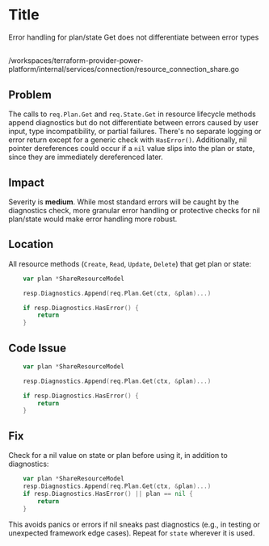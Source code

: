 # Title

Error handling for plan/state Get does not differentiate between error types

##

/workspaces/terraform-provider-power-platform/internal/services/connection/resource_connection_share.go

## Problem

The calls to `req.Plan.Get` and `req.State.Get` in resource lifecycle methods append diagnostics but do not differentiate between errors caused by user input, type incompatibility, or partial failures. There's no separate logging or error return except for a generic check with `HasError()`. Additionally, nil pointer dereferences could occur if a `nil` value slips into the plan or state, since they are immediately dereferenced later.

## Impact

Severity is **medium**. While most standard errors will be caught by the diagnostics check, more granular error handling or protective checks for nil plan/state would make error handling more robust.

## Location

All resource methods (`Create`, `Read`, `Update`, `Delete`) that get plan or state:

```go
	var plan *ShareResourceModel

	resp.Diagnostics.Append(req.Plan.Get(ctx, &plan)...)

	if resp.Diagnostics.HasError() {
		return
	}
```

## Code Issue

```go
	var plan *ShareResourceModel

	resp.Diagnostics.Append(req.Plan.Get(ctx, &plan)...)

	if resp.Diagnostics.HasError() {
		return
	}
```

## Fix

Check for a nil value on state or plan before using it, in addition to diagnostics:

```go
	var plan *ShareResourceModel
	resp.Diagnostics.Append(req.Plan.Get(ctx, &plan)...)
	if resp.Diagnostics.HasError() || plan == nil {
		return
	}
```

This avoids panics or errors if nil sneaks past diagnostics (e.g., in testing or unexpected framework edge cases). Repeat for `state` wherever it is used.
